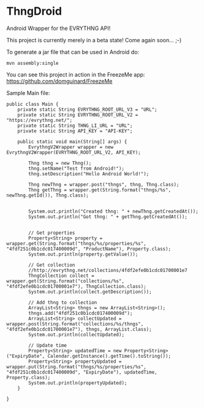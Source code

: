 ThngDroid
=========

Android Wrapper for the EVRYTHNG API!

This project is currently merely in a beta state! Come again soon... ;-)

To generate a jar file that can be used in Android do:

    mvn assembly:single

You can see this project in action in the FreezeMe app: https://github.com/domguinard/FreezeMe
    
Sample Main file:

    public class Main {
		private static String EVRYTHNG_ROOT_URL_V3 = "URL";
		private static String EVRYTHNG_ROOT_URL_V2 = "https://evrythng.net/";
		private static String THNG_LI_URL = "URL";
		private static String API_KEY = "API-KEY";

		public static void main(String[] args) {
			EvrythngV2Wrapper wrapper = new EvrythngV2Wrapper(EVRYTHNG_ROOT_URL_V2, API_KEY);

			Thng thng = new Thng();
			thng.setName("Test from Android!");
			thng.setDescription("Hello Android World!");

			Thng newThng = wrapper.post("thngs", thng, Thng.class);
			Thng getThng = wrapper.get(String.format("thngs/%s", newThng.getId()), Thng.class);


			System.out.println("Created thng: " + newThng.getCreatedAt());
			System.out.println("Got thng: " + getThng.getCreatedAt());


			// Get properties
			Property<String> property = wrapper.get(String.format("thngs/%s/properties/%s", "4fdf251c0b1cdc017400009d", "ProductName"), Property.class);	
			System.out.println(property.getValue());

			// Get collection
			//http://evrythng.net/collections/4fdf2efe0b1cdc01700001e7
			ThngCollection collect = wrapper.get(String.format("collections/%s", "4fdf2efe0b1cdc01700001e7"), ThngCollection.class);
			System.out.println(collect.getDescription());

			// Add thng to collection
			ArrayList<String> thngs = new ArrayList<String>();
			thngs.add("4fdf251c0b1cdc017400009d");
			ArrayList<String> collectUpdated = wrapper.post(String.format("collections/%s/thngs", "4fdf2efe0b1cdc01700001e7"), thngs, ArrayList.class);
			System.out.println(collectUpdated);

			// Update time
			Property<String> updatedTime = new Property<String>("ExpiryDate", Calendar.getInstance().getTime().toString());
			Property<String> propertyUpdated = wrapper.put(String.format("thngs/%s/properties/%s", "4fdf251c0b1cdc017400009d", "ExpiryDate"), updatedTime, Property.class);
			System.out.println(propertyUpdated);
		}

	}
